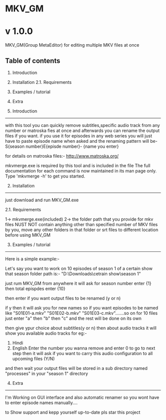 # MKV_GM
# v 1.0.0
 MKV_GM(Group MetaEditor) for editing multiple MKV files at once



Table of contents
-----------------

1. Introduction
2. Installation
2.1. Requirements
3. Examples / tutorial
4. Extra


1. Introduction
---------------

with this tool you can quickly remove subtitles,specific audio track from any number or matroska fies at once
and afterwards you can rename the output files if you want.
if you use it for episodes in any web series you will just have to paste episode name when asked and the renaming pattern will be-
S{season number}E{episde number}- {name you enter}



for details on matroska files:-
http://www.matroska.org/

mkvmerge.exe is required by this tool and is included in the file
The full documentation for each command is now maintained in its
man page only. Type 'mkvmerge -h' to get you started.

2. Installation
---------------

just download and run MKV_GM.exe


 2.1. Requirements
 
 1-> mkvmerge.exe(included)
 2-> the folder path that you provide for mkv files NUST NOT contain anything other than specified number of MKV files by you, 
 move any other folders in that folder or srt files to different location before using MKV_GM
 
3. Examples / tutorial
---------------


Here is a simple example:-

Let's say you want to work on 10 episodes of season 1 of a certain show
that season folder path is:-
"D:\Downloads\cetrain show\season 1"

just rum MKV_GM from anywhere
it will ask for season number enter {1}
then total epispdes enter {10}

then enter if you want output files to be renamed (y or n)

if y then it will ask you for new names
so if you want episodes to be named like "S01E01-a.mkv" "S01E02-b.mkv" "S01E03-c.mkv".......so on for 10 files
just enter "a" then "b" then "c" and the rest will be done on its own

then give ypur choice about subtitles(y or n)
then about audio tracks it will show you available audio tracks for eg:-
1. Hindi
2. English
Enter the number you wanna remove and enter 0 to go to next step
then it will ask if you want to carry this audio configuration to all upcoming files (Y/N)

and then wait your output files will be stored in a sub directory named "processes" in your "season 1" directory


4. Extra
---------------
I'm Working on GUI interface and also automatic renamer so you wont have to enter episode names manually....

to Show support and kepp yourself up-to-date pls star this project
